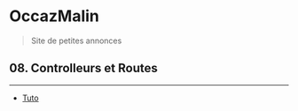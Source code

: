 # OccazMalin
> Site de petites annonces

## 08. Controlleurs et Routes


<hr>

- [Tuto](./README.md)